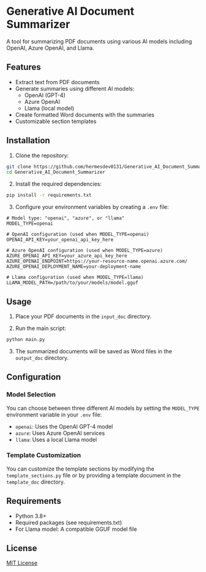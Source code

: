 # Generative AI Document Summarizer

A tool for summarizing PDF documents using various AI models including OpenAI, Azure OpenAI, and Llama.

## Features

- Extract text from PDF documents
- Generate summaries using different AI models:
  - OpenAI (GPT-4)
  - Azure OpenAI
  - Llama (local model)
- Create formatted Word documents with the summaries
- Customizable section templates

## Installation

1. Clone the repository:
```bash
git clone https://github.com/hermesdev0131/Generative_AI_Document_Summarizer.git
cd Generative_AI_Document_Summarizer
```

2. Install the required dependencies:
```bash
pip install -r requirements.txt
```

3. Configure your environment variables by creating a `.env` file:
```
# Model type: "openai", "azure", or "llama"
MODEL_TYPE=openai

# OpenAI configuration (used when MODEL_TYPE=openai)
OPENAI_API_KEY=your_openai_api_key_here

# Azure OpenAI configuration (used when MODEL_TYPE=azure)
AZURE_OPENAI_API_KEY=your_azure_api_key_here
AZURE_OPENAI_ENDPOINT=https://your-resource-name.openai.azure.com/
AZURE_OPENAI_DEPLOYMENT_NAME=your-deployment-name

# Llama configuration (used when MODEL_TYPE=llama)
LLAMA_MODEL_PATH=/path/to/your/models/model.gguf
```

## Usage

1. Place your PDF documents in the `input_doc` directory.

2. Run the main script:
```bash
python main.py
```

3. The summarized documents will be saved as Word files in the `output_doc` directory.

## Configuration

### Model Selection

You can choose between three different AI models by setting the `MODEL_TYPE` environment variable in your `.env` file:

- `openai`: Uses the OpenAI GPT-4 model
- `azure`: Uses Azure OpenAI services
- `llama`: Uses a local Llama model

### Template Customization

You can customize the template sections by modifying the `template_sections.py` file or by providing a template document in the `template_doc` directory.

## Requirements

- Python 3.8+
- Required packages (see requirements.txt)
- For Llama model: A compatible GGUF model file

## License

[MIT License](LICENSE)
